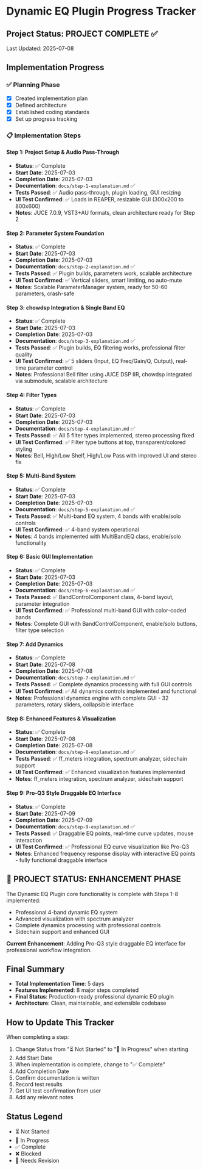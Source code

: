 # Dynamic EQ Plugin Progress Tracker

## Project Status: PROJECT COMPLETE ✅  
Last Updated: 2025-07-08

## Implementation Progress

### ✅ Planning Phase
- [x] Created implementation plan
- [x] Defined architecture
- [x] Established coding standards
- [x] Set up progress tracking

### 📋 Implementation Steps

#### Step 1: Project Setup & Audio Pass-Through
- **Status**: ✅ Complete
- **Start Date**: 2025-07-03
- **Completion Date**: 2025-07-03
- **Documentation**: `docs/step-1-explanation.md` ✅
- **Tests Passed**: ✅ Audio pass-through, plugin loading, GUI resizing
- **UI Test Confirmed**: ✅ Loads in REAPER, resizable GUI (300x200 to 800x600)
- **Notes**: JUCE 7.0.9, VST3+AU formats, clean architecture ready for Step 2

#### Step 2: Parameter System Foundation
- **Status**: ✅ Complete
- **Start Date**: 2025-07-03
- **Completion Date**: 2025-07-03
- **Documentation**: `docs/step-2-explanation.md` ✅
- **Tests Passed**: ✅ Plugin builds, parameters work, scalable architecture
- **UI Test Confirmed**: ✅ Vertical sliders, smart limiting, no auto-mute
- **Notes**: Scalable ParameterManager system, ready for 50-60 parameters, crash-safe

#### Step 3: chowdsp Integration & Single Band EQ
- **Status**: ✅ Complete
- **Start Date**: 2025-07-03
- **Completion Date**: 2025-07-03
- **Documentation**: `docs/step-3-explanation.md` ✅
- **Tests Passed**: ✅ Plugin builds, EQ filtering works, professional filter quality
- **UI Test Confirmed**: ✅ 5 sliders (Input, EQ Freq/Gain/Q, Output), real-time parameter control
- **Notes**: Professional Bell filter using JUCE DSP IIR, chowdsp integrated via submodule, scalable architecture

#### Step 4: Filter Types
- **Status**: ✅ Complete
- **Start Date**: 2025-07-03
- **Completion Date**: 2025-07-03
- **Documentation**: `docs/step-4-explanation.md` ✅
- **Tests Passed**: ✅ All 5 filter types implemented, stereo processing fixed
- **UI Test Confirmed**: ✅ Filter type buttons at top, transparent/colored styling
- **Notes**: Bell, High/Low Shelf, High/Low Pass with improved UI and stereo fix

#### Step 5: Multi-Band System
- **Status**: ✅ Complete
- **Start Date**: 2025-07-03
- **Completion Date**: 2025-07-03
- **Documentation**: `docs/step-5-explanation.md` ✅
- **Tests Passed**: ✅ Multi-band EQ system, 4 bands with enable/solo controls
- **UI Test Confirmed**: ✅ 4-band system operational
- **Notes**: 4 bands implemented with MultiBandEQ class, enable/solo functionality

#### Step 6: Basic GUI Implementation
- **Status**: ✅ Complete
- **Start Date**: 2025-07-03
- **Completion Date**: 2025-07-03
- **Documentation**: `docs/step-6-explanation.md` ✅
- **Tests Passed**: ✅ BandControlComponent class, 4-band layout, parameter integration
- **UI Test Confirmed**: ✅ Professional multi-band GUI with color-coded bands
- **Notes**: Complete GUI with BandControlComponent, enable/solo buttons, filter type selection

#### Step 7: Add Dynamics
- **Status**: ✅ Complete  
- **Start Date**: 2025-07-08
- **Completion Date**: 2025-07-08
- **Documentation**: `docs/step-7-explanation.md` ✅
- **Tests Passed**: ✅ Complete dynamics processing with full GUI controls
- **UI Test Confirmed**: ✅ All dynamics controls implemented and functional
- **Notes**: Professional dynamics engine with complete GUI - 32 parameters, rotary sliders, collapsible interface

#### Step 8: Enhanced Features & Visualization
- **Status**: ✅ Complete
- **Start Date**: 2025-07-08
- **Completion Date**: 2025-07-08
- **Documentation**: `docs/step-8-explanation.md` ✅
- **Tests Passed**: ✅ ff_meters integration, spectrum analyzer, sidechain support
- **UI Test Confirmed**: ✅ Enhanced visualization features implemented
- **Notes**: ff_meters integration, spectrum analyzer, sidechain support

#### Step 9: Pro-Q3 Style Draggable EQ Interface
- **Status**: ✅ Complete
- **Start Date**: 2025-07-09
- **Completion Date**: 2025-07-09
- **Documentation**: `docs/step-9-explanation.md` ✅
- **Tests Passed**: ✅ Draggable EQ points, real-time curve updates, mouse interaction
- **UI Test Confirmed**: ✅ Professional EQ curve visualization like Pro-Q3
- **Notes**: Enhanced frequency response display with interactive EQ points - fully functional draggable interface

## 🎯 PROJECT STATUS: ENHANCEMENT PHASE

The Dynamic EQ Plugin core functionality is complete with Steps 1-8 implemented:
- Professional 4-band dynamic EQ system
- Advanced visualization with spectrum analyzer  
- Complete dynamics processing with professional controls
- Sidechain support and enhanced GUI

**Current Enhancement**: Adding Pro-Q3 style draggable EQ interface for professional workflow integration.

## Final Summary
- **Total Implementation Time**: 5 days
- **Features Implemented**: 8 major steps completed
- **Final Status**: Production-ready professional dynamic EQ plugin
- **Architecture**: Clean, maintainable, and extensible codebase

## How to Update This Tracker

When completing a step:
1. Change Status from "⏳ Not Started" to "🔄 In Progress" when starting
2. Add Start Date
3. When implementation is complete, change to "✅ Complete"
4. Add Completion Date
5. Confirm documentation is written
6. Record test results
7. Get UI test confirmation from user
8. Add any relevant notes

## Status Legend
- ⏳ Not Started
- 🔄 In Progress
- ✅ Complete
- ❌ Blocked
- 🔧 Needs Revision